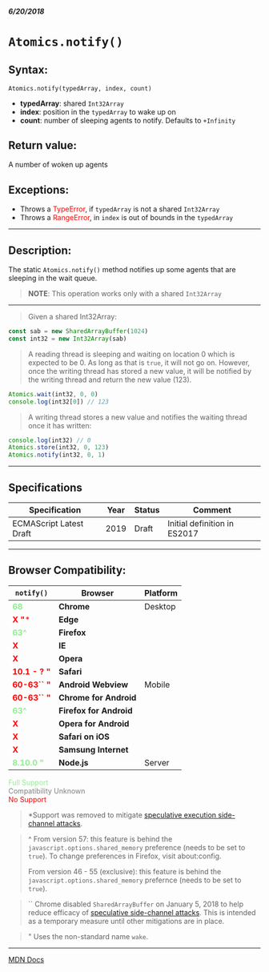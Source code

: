 ##### 6/20/2018
# `Atomics.notify()`

## Syntax:
`Atomics.notify(typedArray, index, count)`

* **typedArray**: shared `Int32Array`
* **index**: position in the `typedArray` to wake up on
* **count**: number of sleeping agents to notify.  Defaults to `+Infinity`  

## Return value:
A number of woken up agents

## Exceptions:
* Throws a <span style="color: red">TypeError</span>, if `typedArray` is not a shared `Int32Array`
* Throws a <span style="color: red">RangeError</span>, in `index` is out of bounds in the `typedArray`

---

## Description:
The static `Atomics.notify()` method notifies up some agents that are sleeping in the wait queue.

  >**NOTE**: This operation works only with a shared `Int32Array`

---

  > Given a shared Int32Array:

```js
const sab = new SharedArrayBuffer(1024)
const int32 = new Int32Array(sab)
```

  > A reading thread is sleeping and waiting on location 0 which is expected to be 0. As long as that is `true`, it will not go on.  However, once the writing thread has stored a new value, it will be notified by the writing thread and return the new value (123).

```js
Atomics.wait(int32, 0, 0)
console.log(int32[0]) // 123
```

  > A writing thread stores a new value and notifies the waiting thread once it has written:

```js
console.log(int32) // 0
Atomics.store(int32, 0, 123)
Atomics.notify(int32, 0, 1)
```

---

## Specifications
| Specification | Year | Status | Comment |
|---|---|---|---|
| ECMAScript Latest Draft | 2019 | Draft | Initial definition in ES2017 |

---

## Browser Compatibility:
| `notify()` | Browser | Platform |
|---|---|---|
| <span style="color: lightgreen">**68**</span> | **Chrome** | Desktop | 
| <span style="color: red">**X "***</span> | **Edge** || 
| <span style="color: lightgreen">**63^**</span> | **Firefox** || 
| <span style="color: red">**X**</span> | **IE** || 
| <span style="color: red">**X**</span> | **Opera** || 
| <span style="color: red">**10.1 - ? "**</span> | **Safari** || 
| <span style="color: red">**60-63`` "**</span> | **Android Webview** | Mobile | 
| <span style="color: red">**60-63`` "**</span> | **Chrome for Android** || 
| <span style="color: lightgreen">**63^**</span> | **Firefox for Android** || 
| <span style="color: red">**X**</span> | **Opera for Android** || 
| <span style="color: red">**X**</span> | **Safari on iOS** || 
| <span style="color: red">**X**</span> | **Samsung Internet** || 
| <span style="color: lightgreen">**8.10.0 "**</span> | **Node.js** | Server | 

<span style="color: lightgreen">Full Support</span>  
<span style="color: grey">Compatibility Unknown</span>  
<span style="color: red">No Support</span>

  > *Support was removed to mitigate [speculative execution side-channel attacks](https://blogs.windows.com/msedgedev/2018/01/03/speculative-execution-mitigations-microsoft-edge-internet-explorer/).
 
  > ^ From version 57: this feature is behind the `javascript.options.shared_memory` preference (needs to be set to `true`).  To change preferences in Firefox, visit about:config.  
  > 
  > From version 46 - 55 (exclusive): this feature is behind the `javascript.options.shared_memory` prefernce (needs to be set to `true`).

  > `` Chrome disabled `SharedArrayBuffer` on January 5, 2018 to help reduce efficacy of [speculative side-channel attacks](https://www.chromium.org/Home/chromium-security/ssca).  This is intended as a temporary measure until other mitigations are in place.

  > " Uses the non-standard name `wake`.

---

[MDN Docs](https://developer.mozilla.org/en-US/docs/Web/JavaScript/Reference/Global_Objects/Atomics/notify)